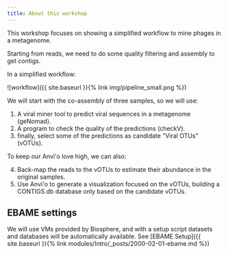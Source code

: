 ```yaml
---
title: About this workshop
---
```


This workshop focuses on showing a simplified workflow
to mine phages in a metagenome.

Starting from reads, we need to do some quality filtering and assembly to get contigs.

In a simplified workflow:

![workflow]({{ site.baseurl }}{% link img/pipeline_small.png %})

We will start with the co-assembly of three samples, so we will use:

1. A viral miner tool to predict viral sequences in a metagenome (geNomad).
2. A program to check the quality of the predictions (checkV).
3. finally, select some of the predictions as candidate "Viral OTUs" (vOTUs).

To keep our Anvi'o love high, we can also:

4. Back-map the reads to the vOTUs to estimate their abundance in the original samples.
5. Use Anvi'o to generate a visualization focused on the vOTUs, building a CONTIGS.db database only based on the candidate vOTUs.

## EBAME settings

We will use VMs provided by Biosphere, and with a setup script datasets and databases will be automatically available.
See [EBAME Setup]({{ site.baseurl }}{% link modules/Intro/_posts/2000-02-01-ebame.md  %})